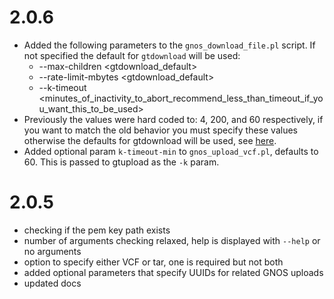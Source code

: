 # 2.0.6

* Added the following parameters to the `gnos_download_file.pl` script. If not specified the default for `gtdownload` will be used:
  * --max-children <gtdownload_default>
  * --rate-limit-mbytes <gtdownload_default>
  * --k-timeout <minutes_of_inactivity_to_abort_recommend_less_than_timeout_if_you_want_this_to_be_used>
* Previously the values were hard coded to: 4, 200, and 60 respectively, if you want to match the old behavior you must specify these values otherwise the defaults for gtdownload will be used, see [here](https://cghub.ucsc.edu/docs/user/CGHubUserGuide.pdf).
* Added optional param `k-timeout-min` to `gnos_upload_vcf.pl`, defaults to 60. This is passed to gtupload as the `-k` param.

# 2.0.5

* checking if the pem key path exists
* number of arguments checking relaxed, help is displayed with `--help` or no arguments
* option to specify either VCF or tar, one is required but not both
* added optional parameters that specify UUIDs for related GNOS uploads
* updated docs
